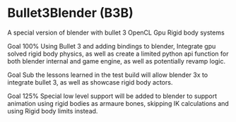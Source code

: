 Bullet3Blender (B3B)
==============

A special version of blender with bullet 3 OpenCL Gpu Rigid body systems


Goal 100%
Using Bullet 3 and adding bindings to blender, Integrate gpu solved rigid body physics,
as well as create a limited python api function for both blender internal and game engine,
as well as potentially revamp logic.

Goal Sub
the lessons learned in the test build will allow blender 3x to integrate bullet 3, as well as showcase
rigid body actors.


Goal 125%
Special low level support will be added to blender to support animation using rigid bodies as armaure bones, skipping IK calculations and using Rigid body limits instead.

